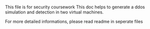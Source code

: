 This file is for security coursework This doc helps to generate a ddos simulation and detection in two virtual machines.

For more detailed informations, please read readme in seperate files
